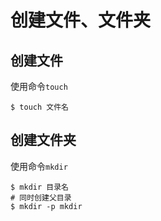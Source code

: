 
# 创建文件、文件夹

## 创建文件

使用命令`touch`

    $ touch 文件名

## 创建文件夹

使用命令`mkdir`   

    $ mkdir 目录名
    # 同时创建父目录
    $ mkdir -p mkdir